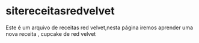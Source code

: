 # sitereceitasredvelvet
Este é um arquivo de receitas red velvet,nesta página iremos aprender uma nova receita , cupcake de red velvet
